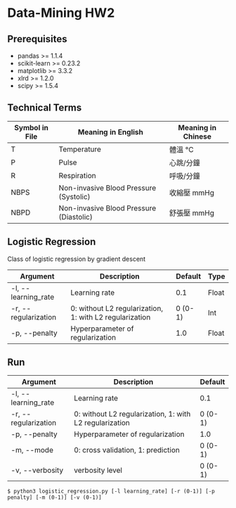# Data-Mining HW2



## Prerequisites
* pandas >= 1.1.4
* scikit-learn >= 0.23.2
* matplotlib >= 3.3.2
* xlrd >= 1.2.0
* scipy >= 1.5.4



## Technical Terms
|Symbol in File|Meaning in English|Meaning in Chinese|
|---|---|---|
|T|Temperature|體溫 °C|
|P|Pulse|心跳/分鐘|
|R|Respiration|呼吸/分鐘|
|NBPS|Non-invasive Blood Pressure (Systolic)|收縮壓 mmHg|
|NBPD|Non-invasive Blood Pressure (Diastolic)|舒張壓 mmHg|



## Logistic Regression  
Class of logistic regression by gradient descent  

|Argument|Description|Default|Type|
|---|---|---|---|
|-l, --learning_rate|Learning rate|0.1|Float|
|-r, --regularization|0: without L2 regularization, 1: with L2 regularization|0 (0-1)|Int|
|-p, --penalty|Hyperparameter of regularization|1.0|Float|



## Run  
|Argument|Description|Default|
|---|---|---|
|-l, --learning_rate|Learning rate|0.1|
|-r, --regularization|0: without L2 regularization, 1: with L2 regularization|0 (0-1)|
|-p, --penalty|Hyperparameter of regularization|1.0|
|-m, --mode|0: cross validation, 1: prediction|0 (0-1)|
|-v, --verbosity|verbosity level|0 (0-1)|  
```shell
$ python3 logistic_regression.py [-l learning_rate] [-r (0-1)] [-p penalty] [-m (0-1)] [-v (0-1)]
```
